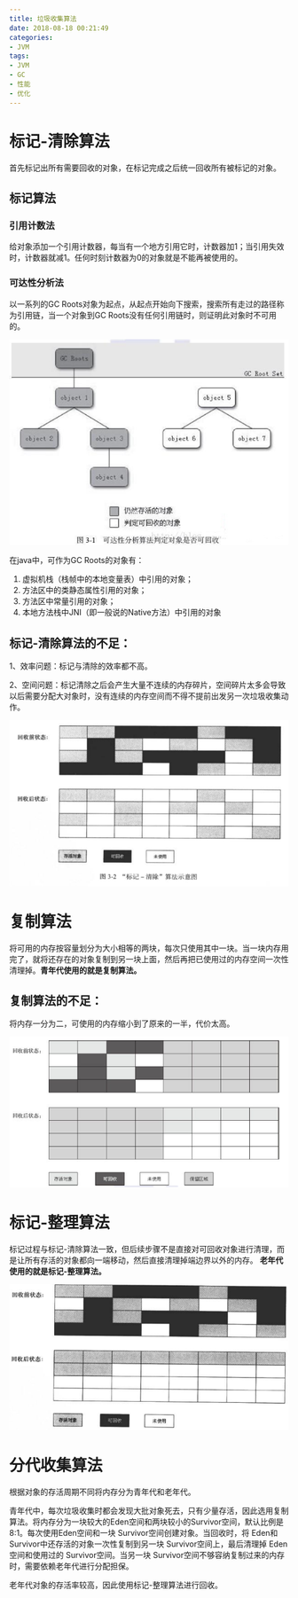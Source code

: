 ```yaml
---
title: 垃圾收集算法
date: 2018-08-18 00:21:49
categories:
- JVM
tags:
- JVM
- GC
- 性能
- 优化
---
```


# 标记-清除算法

首先标记出所有需要回收的对象，在标记完成之后统一回收所有被标记的对象。

## 标记算法

### 引用计数法

给对象添加一个引用计数器，每当有一个地方引用它时，计数器加1；当引用失效时，计数器就减1。任何时刻计数器为0的对象就是不能再被使用的。

### 可达性分析法

以一系列的GC Roots对象为起点，从起点开始向下搜索，搜索所有走过的路径称为引用链，当一个对象到GC Roots没有任何引用链时，则证明此对象时不可用的。

![img](垃圾收集算法/隔离界别.png)

在java中，可作为GC Roots的对象有：

1. 虚拟机栈（栈帧中的本地变量表）中引用的对象；
2. 方法区中的类静态属性引用的对象；
3. 方法区中常量引用的对象；
4. 本地方法栈中JNI（即一般说的Native方法）中引用的对象

## 标记-清除算法的不足：

1、效率问题：标记与清除的效率都不高。

2、空间问题：标记清除之后会产生大量不连续的内存碎片，空间碎片太多会导致以后需要分配大对象时，没有连续的内存空间而不得不提前出发另一次垃圾收集动作。

![img](垃圾收集算法/标记-清除.png)

# 复制算法

将可用的内存按容量划分为大小相等的两块，每次只使用其中一块。当一块内存用完了，就将还存在的对象复制到另一块上面，然后再把已使用过的内存空间一次性清理掉。**青年代使用的就是复制算法。**

## 复制算法的不足：

将内存一分为二，可使用的内存缩小到了原来的一半，代价太高。

![img](垃圾收集算法/复制.png)

# 标记-整理算法

标记过程与标记-清除算法一致，但后续步骤不是直接对可回收对象进行清理，而是让所有存活的对象都向一端移动，然后直接清理掉端边界以外的内存。 **老年代使用的就是标记-整理算法。**

![img](垃圾收集算法/标记-整理.png)

# 分代收集算法

根据对象的存活周期不同将内存分为青年代和老年代。

青年代中，每次垃圾收集时都会发现大批对象死去，只有少量存活，因此选用复制算法。将内存分为一块较大的Eden空间和两块较小的Survivor空间，默认比例是8:1。每次使用Eden空间和一块 Survivor空间创建对象。当回收时，将 Eden和 Survivor中还存活的对象一次性复制到另一块 Survivor空间上，最后清理掉 Eden空间和使用过的 Survivor空间。当另一块 Survivor空间不够容纳复制过来的内存时，需要依赖老年代进行分配担保。

老年代对象的存活率较高，因此使用标记-整理算法进行回收。